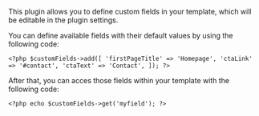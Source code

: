 This plugin allows you to define custom fields in your template,
which will be editable in the plugin settings.

You can define available fields with their default values
by using the following code:

`<?php
 $customFields->add([
 	'firstPageTitle' => 'Homepage',
 	'ctaLink' => '#contact',
 	'ctaText' => 'Contact',
 ]);
 ?>`
 
 After that, you can acces those fields within your template
 with the following code:
 
 `<?php
  echo $customFields->get('myfield');
  ?>`